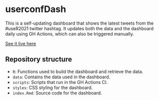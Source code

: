 # userconfDash

<!-- badges: start -->
<!-- badges: end -->

This is a self-updating dashboard that shows the latest tweets from the #useR2021 twitter hashtag. It updates both the data and the dashboard daily using GH Actions, which can also be triggered manually.

[See it live here](https://r-community.github.io/user-tweets/)

## Repository structure

- `R`: Functions used to build the dashboard and retrieve the data.
- `data`: Contains the data used in the dashboard.
- `scripts`: Scripts that run in the GH Actions CI.
- `styles`: CSS styling for the dashboard.
- `index.Rmd`: Source code for the dashboard.
